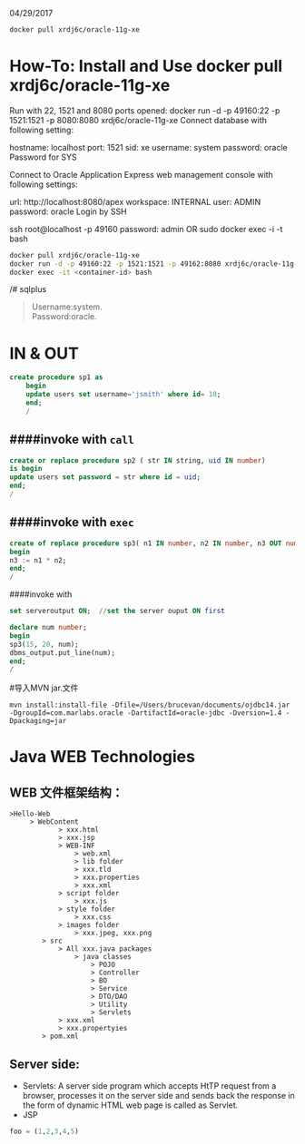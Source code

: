 04/29/2017  


```bash
docker pull xrdj6c/oracle-11g-xe
```
# How-To: Install and Use docker pull xrdj6c/oracle-11g-xe

Run with 22, 1521 and 8080 ports opened: docker run -d -p 49160:22 -p 1521:1521 -p 8080:8080 xrdj6c/oracle-11g-xe Connect database with following setting:

hostname: localhost port: 1521 sid: xe 
username: system password: oracle Password for SYS

Connect to Oracle Application Express web management console with following settings:

url: http://localhost:8080/apex workspace: INTERNAL user: ADMIN password: oracle Login by SSH

ssh root@localhost -p 49160 password: admin OR sudo docker exec -i -t bash

```bash
docker pull xrdj6c/oracle-11g-xe
docker run -d -p 49160:22 -p 1521:1521 -p 49162:8080 xrdj6c/oracle-11g-xe
docker exec -it <container-id> bash
```

/# sqlplus
>Username:system.  
>Password:oracle.    


# IN & OUT

```sql
create procedure sp1 as
	begin
  	update users set username='jsmith' where id= 10;
  	end;
  	/
```
####invoke with ```call```
---

```sql
create or replace procedure sp2 ( str IN string, uid IN number) 
is begin
update users set password = str where id = uid;
end;
/
``` 
####invoke with ```exec```
---
```sql
create of replace procedure sp3( n1 IN number, n2 IN number, n3 OUT number) as
begin
n3 := n1 * n2;
end;
/
```
####invoke with
```sql
set serveroutput ON;  //set the server ouput ON first
```
```sql
declare num number;
begin
sp3(15, 20, num);
dbms_output.put_line(num);
end;
/
```

#导入MVN jar.文件
```
mvn install:install-file -Dfile=/Users/brucevan/documents/ojdbc14.jar -DgroupId=com.marlabs.oracle -DartifactId=oracle-jdbc -Dversion=1.4 -Dpackaging=jar
```  





# Java WEB Technologies
## WEB 文件框架结构：
```
>Hello-Web
     > WebContent
     		> xxx.html
     		> xxx.jsp
     		> WEB-INF
     			> web.xml
     			> lib folder
     			> xxx.tld
     			> xxx.properties
     			> xxx.xml
     		> script folder
     			> xxx.js
     		> style folder
     			> xxx.css
     		> images folder
     			> xxx.jpeg, xxx.png
     	> src
     		> All xxx.java packages
     			> java classes
     				> POJO
     				> Controller
     				> BO
     				> Service
     				> DTO/DAO
     				> Utility
     				> Servlets
     		> xxx.xml
     		> xxx.propertyies
     	> pom.xml
```
## Server side:

- Servlets: 
A server side program which accepts HtTP request from a browser, processes it on the server side and sends back the response in the form of dynamic HTML web page is called as Servlet.
- JSP

```python
foo = (1,2,3,4,5)
```

















